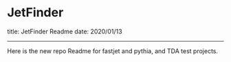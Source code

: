 # JetFinder
title: JetFinder Readme
date: 2020/01/13
__________
Here is the new repo Readme for fastjet and pythia, and TDA test projects.